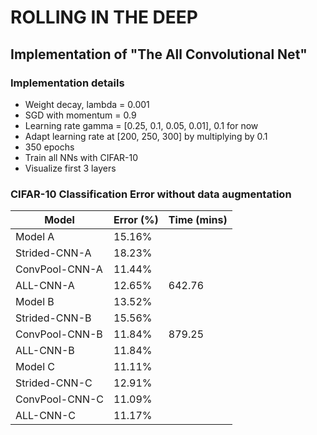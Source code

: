 # ROLLING IN THE DEEP
## Implementation of "The All Convolutional Net"

### Implementation details
* Weight decay, lambda = 0.001
* SGD with momentum = 0.9
* Learning rate gamma = [0.25, 0.1, 0.05, 0.01], 0.1 for now
* Adapt learning rate at [200, 250, 300] by multiplying by 0.1
* 350 epochs
* Train all NNs with CIFAR-10
* Visualize first 3 layers


### CIFAR-10 Classification Error without data augmentation

| Model           | Error (%) |  Time (mins) |
| ---------------| -----------| ----- |
| Model A         |     15.16% | |
| Strided-CNN-A   |     18.23% | |
| ConvPool-CNN-A  |     11.44% | |
| ALL-CNN-A       |     12.65% |	642.76 |
| Model B         |     13.52% | |
| Strided-CNN-B   |     15.56% | |
| ConvPool-CNN-B  |     11.84% | 879.25 |
| ALL-CNN-B       |     11.84% | |
| Model C         |     11.11% | |
| Strided-CNN-C   |     12.91% | |
| ConvPool-CNN-C  |     11.09% | |
| ALL-CNN-C       |     11.17% | |

